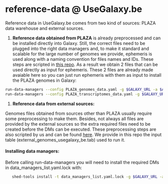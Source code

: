 # reference-data @ UseGalaxy.be


Reference data in UseGalaxy.be comes from two kind of sources: PLAZA data warehouse and external sources.

1. **Reference data obtained from PLAZA** is already preprocessed and can be installed directly into Galaxy. Still, the correct files need to be plugged into the right data managers and, to make it standard and scalable for the large number of genomes we provide, ephemeris is used along with a naming convention for files names and IDs.
These steps are scripted in [this repo](https://github.com/ieguinoa/galaxy_data_management). As a result we obtain 2 files that can be used directly as input for ephemeris. These 2 files are already made avaiable here so you can just run ephemeris with them as input to install the PLAZA genomes in Galaxy:

  ```bash
  run-data-managers --config PLAZA_genomes_data.yaml -g $GALAXY_URL -a $API_KEY
  run-data-managers --config PLAZA_transcriptomes_data.yaml -g $GALAXY_URL -a $API_KEY
  ```



1. **Reference data from external sources:**

Genomes files obtained from sources other than PLAZA usually require some preprocessing to make them. Besides, not always all files are provided by the external sources so the extra required files need to be created before the DMs can be executed. These preprocessing steps are also scripted by us and can be found [here](https://github.com/ieguinoa/genomes_to_galaxy). We provide in this repo the input table (external_genomes_usegalaxy_be.tab) used to run it.


#### Installing data managers:
Before calling run-data-managers you will need to install the required DMs in data_managers_list.yaml.lock with:

  ```bash
     shed-tools install -t data_managers_list.yaml.lock -g $GALAXY_URL -a $API_KEY
  ```

